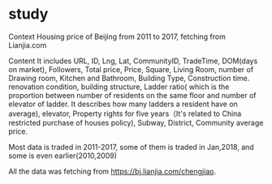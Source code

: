 # study
Context
Housing price of Beijing from 2011 to 2017, fetching from Lianjia.com

Content
It includes URL, ID, Lng, Lat, CommunityID, TradeTime, DOM(days on market), Followers, Total price, Price, Square, Living Room, number of Drawing room, Kitchen and Bathroom, Building Type, Construction time. renovation condition, building structure, Ladder ratio( which is the proportion between number of residents on the same floor and number of elevator of ladder. It describes how many ladders a resident have on average), elevator, Property rights for five years（It's related to China restricted purchase of houses policy), Subway, District, Community average price.

Most data is traded in 2011-2017, some of them is traded in Jan,2018, and some is even earlier(2010,2009)

All the data was fetching from https://bj.lianjia.com/chengjiao.

